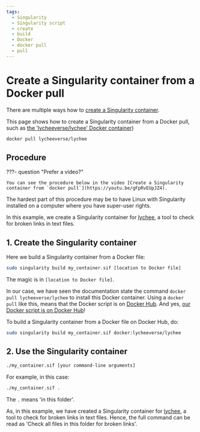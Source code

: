 ```yaml
---
tags:
  - Singularity
  - Singularity script
  - create
  - build
  - Docker
  - docker pull
  - pull
---
```


# Create a Singularity container from a Docker pull

There are multiple ways how to [create a Singularity container](singularity.md).

This page shows how to create a Singularity container from a Docker pull,
such as [the 'lycheeverse/lychee' Docker container](https://github.com/lycheeverse/lychee?tab=readme-ov-file#docker))

```bash
docker pull lycheeverse/lychee
```

## Procedure

???- question "Prefer a video?"

    You can see the procedure below in the video [Create a Singularity container from `docker pull`](https://youtu.be/gFpRvEUpJZ4).

The hardest part of this procedure may be to have
Linux with Singularity installed on a computer where you have
super-user rights.

In this example, we create a Singularity container
for [lychee](https://github.com/lycheeverse/lychee),
a tool to check for broken links in text files.

## 1. Create the Singularity container

Here we build a Singularity container from a Docker file:

```bash
sudo singularity build my_container.sif [location to Docker file]
```

The magic is in `[location to Docker file]`.

In our case, we have seen the documentation state the command `docker pull lycheeverse/lychee`
to install this Docker container. Using a `docker pull` like this, means that
the Docker script is on [Docker Hub](https://hub.docker.com).
And yes, [our Docker script is on Docker Hub](https://hub.docker.com/r/lycheeverse/lychee)!

To build a Singularity container from a Docker file on Docker Hub, do:

```bash
sudo singularity build my_container.sif docker:lycheeverse/lychee
```

## 2. Use the Singularity container

```bash
./my_container.sif [your command-line arguments]
```

For example, in this case:

```bash
./my_container.sif .
```

The `.` means 'in this folder'.

As, in this example, we have created a Singularity container
for [lychee](https://github.com/lycheeverse/lychee),
a tool to check for broken links in text files.
Hence, the full command can be read as
'Check all files in this folder for broken links'.
